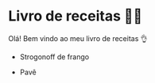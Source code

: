 # Livro de receitas :man_cook:

Olá! Bem vindo ao meu livro de receitas :ok_hand:

- Strogonoff de frango

- Pavê
